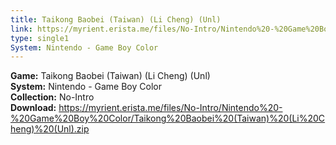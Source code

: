 ```yaml
---
title: Taikong Baobei (Taiwan) (Li Cheng) (Unl)
link: https://myrient.erista.me/files/No-Intro/Nintendo%20-%20Game%20Boy%20Color/Taikong%20Baobei%20(Taiwan)%20(Li%20Cheng)%20(Unl).zip
type: single1
System: Nintendo - Game Boy Color
---
```

<b>Game:</b> Taikong Baobei (Taiwan) (Li Cheng) (Unl)<br>
<b>System:</b> Nintendo - Game Boy Color<br>
<b>Collection:</b> No-Intro<br>
<b>Download:</b> https://myrient.erista.me/files/No-Intro/Nintendo%20-%20Game%20Boy%20Color/Taikong%20Baobei%20(Taiwan)%20(Li%20Cheng)%20(Unl).zip